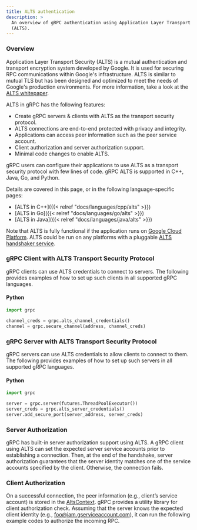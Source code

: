 ```yaml
---
title: ALTS authentication
description: >
  An overview of gRPC authentication using Application Layer Transport Security
  (ALTS).
---
```


### Overview

Application Layer Transport Security (ALTS) is a mutual authentication and
transport encryption system developed by Google. It is used for securing RPC
communications within Google's infrastructure. ALTS is similar to mutual TLS
but has been designed and optimized to meet the needs of Google's production
environments. For more information, take a look at the
[ALTS whitepaper](https://cloud.google.com/security/encryption-in-transit/application-layer-transport-security).

ALTS in gRPC has the following features:

- Create gRPC servers & clients with ALTS as the transport security protocol.
- ALTS connections are end-to-end protected with privacy and integrity.
- Applications can access peer information such as the peer service account.
- Client authorization and server authorization support.
- Minimal code changes to enable ALTS.

gRPC users can configure their applications to use ALTS as a transport security
protocol with few lines of code. gRPC ALTS is supported in C++, Java, Go, and
Python.

Details are covered in this page, or in the following language-specific
pages:

- [ALTS in C++]({{< relref "docs/languages/cpp/alts" >}})
- [ALTS in Go]({{< relref "docs/languages/go/alts" >}})
- [ALTS in Java]({{< relref "docs/languages/java/alts" >}})

Note that ALTS is fully functional if the application runs on
[Google Cloud Platform](https://cloud.google.com). ALTS could be run on any
platforms with a pluggable
[ALTS handshaker service](https://github.com/grpc/grpc/blob/7e367da22a137e2e7caeae8342c239a91434ba50/src/proto/grpc/gcp/handshaker.proto#L224-L234).

### gRPC Client with ALTS Transport Security Protocol

gRPC clients can use ALTS credentials to connect to servers. The following
provides examples of how to set up such clients in all supported gRPC languages.

#### Python

```python
import grpc

channel_creds = grpc.alts_channel_credentials()
channel = grpc.secure_channel(address, channel_creds)
```

### gRPC Server with ALTS Transport Security Protocol

gRPC servers can use ALTS credentials to allow clients to connect to them. The
following provides examples of how to set up such servers in all supported gRPC
languages.

#### Python

```python
import grpc

server = grpc.server(futures.ThreadPoolExecutor())
server_creds = grpc.alts_server_credentials()
server.add_secure_port(server_address, server_creds)
```

### Server Authorization

gRPC has built-in server authorization support using ALTS. A gRPC client using
ALTS can set the expected server service accounts prior to establishing a
connection. Then, at the end of the handshake, server authorization guarantees
that the server identity matches one of the service accounts specified
by the client. Otherwise, the connection fails.

### Client Authorization

On a successful connection, the peer information (e.g., client’s service
account) is stored in the
[AltsContext](https://github.com/grpc/grpc/blob/master/src/proto/grpc/gcp/altscontext.proto).
gRPC provides a utility library for
client authorization check. Assuming that the server knows the expected client
identity (e.g., foo@iam.gserviceaccount.com), it can run the following example
codes to authorize the incoming RPC.
